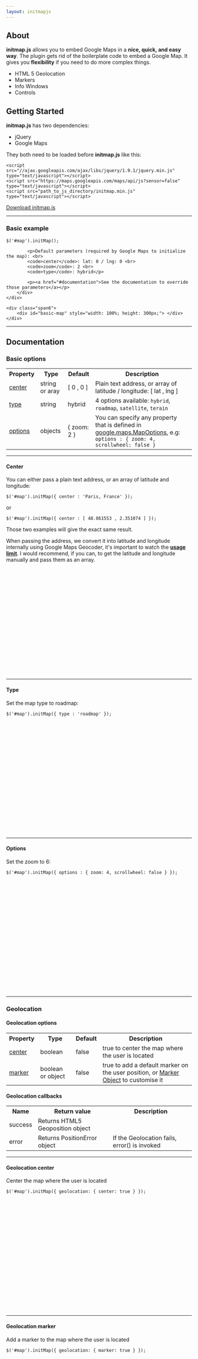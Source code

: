 ```yaml
---
layout: initmapjs
---
```


## About

__initmap.js__ allows you to embed Google Maps in a __nice, quick, and easy way__. 
The plugin gets rid of the boilerplate code to embed a Google Map. It gives you __flexibility__ if you need to do more complex things.

- HTML 5 Geolocation
- Markers
- Info Windows
- Controls

## Getting Started

__initmap.js__ has two dependencies:

- jQuery 
- Google Maps

They both need to be loaded before __initmap.js__ like this:

	<script src="//ajax.googleapis.com/ajax/libs/jquery/1.9.1/jquery.min.js" type="text/javascript"></script>
	<script src="https://maps.googleapis.com/maps/api/js?sensor=false" type="text/javascript"></script>
	<script src="path_to_js_directory/initmap.min.js" type="text/javascript"></script>

<p><a href="#" class="btn btn-info">Download initmap.js</a></p>

-----------------------------------------------------------

### Basic example

<div class="row-fluid">
	<div class="span6">
		<div class="well">
			<pre><code>$('#map').initMap();</code></pre>

			<p>Default parameters (required by Google Maps to initialize the map): <br>
			<code>center</code>: lat: 0 / lng: 0 <br>
			<code>zoom</code>: 2 <br>
			<code>type</code>: hybrid</p>
			
			<p><a href="#documentation">See the documentation to override those parameters</a></p>
		</div>
	</div>

	<div class="span6">
		<div id="basic-map" style="width: 100%; height: 300px;"> </div>
	</div>
</div>

---------------------------------------------------------------------------

## Documentation
### Basic options
<table class="table table-bordered">
	<tr>
		<th>Property</th>
		<th>Type</th>
		<th>Default</th>
		<th>Description</th>
	</tr>
	<tr>
		<td><a href="#center">center</a></td>
		<td>string or aray</td>
		<td>[ 0 , 0 ]</td>
		<td>Plain text address, or array of latitude / longitude: [ lat , lng ]</td>
	</tr>
	<tr>
		<td><a href="#type">type</a></td>
		<td>string</td>
		<td>hybrid</td>
		<td>4 options available:
			<code>hybrid</code>,
			<code>roadmap</code>,
			<code>satellite</code>,
			<code>terain</code>
		</td>
	</tr>
	<tr>
		<td><a href="#options">options</a></td>
		<td>objects</td>
		<td>{ zoom: 2 }</td>
		<td>
			You can specify any property that is defined in 
			<a href="https://developers.google.com/maps/documentation/javascript/reference#MapOptions">google.maps.MapOptions</a>, e.g: <code>options : { zoom: 4, scrollwheel: false }</code>
		</td>
	</tr>
</table>

---------------------------------------------------

#### Center

<div class="row-fluid">
	<div class="span6">
		<div class="well">
			<p>You can either pass a plain text address, or an array of latitude and longitude:</p>
			<pre><code>$('#map').initMap({ center : 'Paris, France' });</code></pre>
			<p>or</p>
			<pre><code>$('#map').initMap({ center : [ 48.861553 , 2.351074 ] });</code></pre>
			<p>Those two examples will give the exact same result.</p>
			<div class="alert alert-info">When passing the address, we convert it into latitude and longitude internally using Google Maps Geocoder, it's important to watch the <a href="https://developers.google.com/maps/documentation/geocoding/index#Limits"><strong>usage limit</strong></a>. I would recommend, if you can, to get the latitude and longitude manually and pass them as an array.
			</div>
		</div>
	</div>
	<div class="span6">
		<div id="center-map" style="width: 100%; height: 300px;"> </div>
	</div>
</div>

---------------------------------------------------

#### Type

<div class="row-fluid">
	<div class="span6">
		<div class="well">
			<p>Set the map type to roadmap:</p>
			<pre><code>$('#map').initMap({ type : 'roadmap' });</code></pre>
		</div>
	</div>
	<div class="span6">
		<div id="type-map" style="width: 100%; height: 300px;"> </div>
	</div>
</div>

---------------------------------------------------

#### Options
<div class="row-fluid">
	<div class="span6">
		<div class="well">
			Set the zoom to 6:
			<pre><code>$('#map').initMap({ options : { zoom: 4, scrollwheel: false } });</code></pre>
		</div>
	</div>
	<div class="span6">
		<div id="zoom-map" style="width: 100%; height: 300px;"> </div>
	</div>
</div>

------------------------------------------------------------

### Geolocation
#### Geolocation options
<table class="table table-bordered">
	<tr>
		<th>Property</th>
		<th>Type</th>
		<th>Default</th>
		<th>Description</th>
	</tr>
	<tr>
		<td><a href="#geolocation_center">center</a></td>
		<td>boolean</td>
		<td>false</td>
		<td>true to center the map where the user is located</td>
	</tr>
	<tr>
		<td><a href="#geolocation_center">marker</a></td>
		<td>boolean or object</td>
		<td>false</td>
		<td>true to add a default marker on the user position, or <a href="#marker">Marker Object</a> to customise it</td>
	</tr>
</table>

#### Geolocation callbacks

<table class="table table-bordered">
	<tr>
		<th>Name</th>
		<th>Return value</th>
		<th>Description</th>
	</tr>
	<tr>
		<td>success</td>
		<td>Returns HTML5 Geoposition object</td>
		<td> </td>
	</tr>
	<tr>
		<td>error</td>
		<td>Returns PositionError object</td>
		<td> If the Geolocation fails, error() is invoked</td>
	</tr>
</table>

---------------------------------------------------------

#### Geolocation center

<div class="row-fluid">
	<div class="span6">
		<div class="well">
			Center the map where the user is located
			<pre><code>$('#map').initMap({ geolocation: { center: true } });</code></pre>
		</div>
	</div>
	<div class="span6">
		<div id="geolocation-center-map" style="width: 100%; height: 300px;"> </div>
	</div>
</div>

--------------------------------------------------------------------
#### Geolocation marker
<div class="row-fluid">
	<div class="span6">
		<div class="well">
			Add a marker to the map where the user is located
			<pre><code>$('#map').initMap({ geolocation: { marker: true } });</code></pre>
		</div>
	</div>
	<div class="span6">
		<div id="geolocation-marker-map" style="width: 100%; height: 300px;"> </div>
	</div>
</div>

---------------------------------------------------------------------

### Markers

	$('#map').({
		markers : {
			marker1 : { position: [ 0 , 0 ] },
			paris_marker : { position: [ 0 , 0 ] },
		}
	});
	
<div class="alert alert-info">In the example above, note that <strong>'marker1'</strong> and <strong>'paris_marker'</strong> can be anything.</div>

#### Markers options

<table class="table table-bordered">
	<tr>
		<th>Property</th>
		<th>Type</th>
		<th>Default</th>
		<th>Description</th>
	</tr>
	<tr>
		<td>position</td>
		<td>array or string</td>
		<td>[]</td>
		<td>Plain text address, or array of latitude / longitude: [ lat , lng ]</td>
	</tr>
	<tr>
		<td>infowindow</td>
		<td>object</td>
		<td>{}</td>
		<td><a href="#infowindow">Infowindow object</a></td>
	</tr>
	<tr>
		<td>options</td>
		<td>object</td>
		<td>{}</td>
		<td>
			You can specify any property that is defined in 
			<a href="https://developers.google.com/maps/documentation/javascript/reference#MarkerOptions">google.maps.MarkerOptions</a>, e.g: <code>options : { icon: 'icon.png', title: 'Paris marker' }</code>
		</td>
	</tr>
</table>

--------------------------------------------------------------------
#### Marker position

<div class="row-fluid">
	<div class="span6">
		<div class="well">
			<p>You can either pass a plain text address, or an array of latitude and longitude:</p>
			<pre><code class="javascript">$('#map').initMap({
	center: [ 48.861553 , 2.351074 ], // Set the center the map to Paris
	markers : {
		paris_marker: { position: 'Paris, France' },
		london : { position: 'London, UK' }
	}
});
			</code></pre>
			<p>or</p>
			<pre><code class="javascript">$('#map').initMap({ 
	center: [ 48.861553 , 2.351074 ], // Set the center the map to Paris
	markers : {
		paris_marker: { position: [ 48.861553 , 2.351074 ] },
		london : { position: [ 51.526261, -0.119476 ] }
	}
});</code></pre>
			<p>Those two examples will give the exact same result.</p>
			<div class="alert alert-info">When passing the address, we convert it into latitude and longitude internally using Google Maps Geocoder, it's important to watch the <a href="https://developers.google.com/maps/documentation/geocoding/index#Limits"><strong>usage limit</strong></a>. I would recommend, if you can, to get the latitude and longitude manually and pass them as an array.
			</div>
		</div>
	</div>
	<div class="span6">
		<div id="marker-paris-map" style="width: 100%; height: 300px;"> </div>
	</div>
</div>